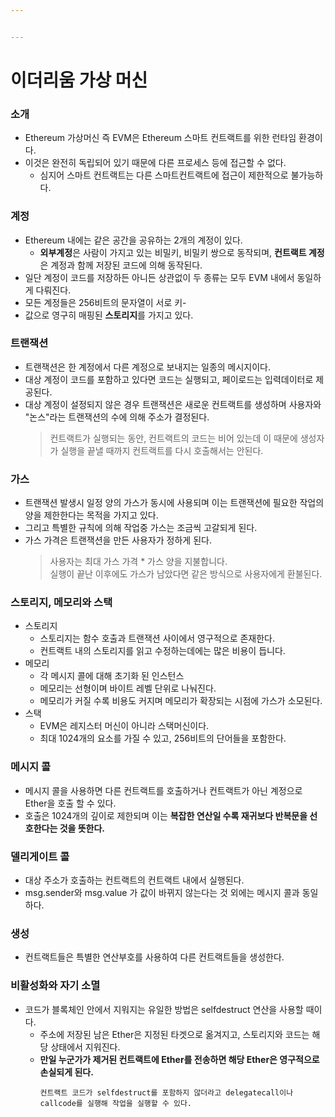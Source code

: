 ```yaml
---


---
```


<h1 id="이더리움-가상-머신">이더리움 가상 머신</h1>
<h3 id="소개">소개</h3>
<ul>
<li>Ethereum 가상머신 즉 EVM은 Ethereum 스마트 컨트랙트를 위한 런타임 환경이다.</li>
<li>이것은 완전히 독립되어 있기 때문에 다른 프로세스 등에 접근할 수 없다.
<ul>
<li>심지어 스마트 컨트랙트는 다른 스마트컨트랙트에 접근이 제한적으로 불가능하다.</li>
</ul>
</li>
</ul>
<h3 id="계정">계정</h3>
<ul>
<li>Ethereum  내에는 같은 공간을 공유하는 2개의 계정이 있다.
<ul>
<li><strong>외부계정</strong>은 사람이 가지고 있는 비밀키, 비밀키 쌍으로 동작되며, <strong>컨트랙트 계정</strong>은 계정과 함께 저장된 코드에 의해 동작된다.</li>
</ul>
</li>
<li>일단 계정이 코드를 저장하든 아니든 상관없이 두 종류는 모두 EVM 내에서 동일하게 다뤄진다.</li>
<li>모든 계정들은 256비트의 문자열이 서로 키-</li>
<li>값으로 영구히 매핑된 <strong>스토리지</strong>를 가지고 있다.</li>
</ul>
<h3 id="트랜잭션">트랜잭션</h3>
<ul>
<li>트랜잭션은 한 계정에서 다른 계정으로 보내지는 일종의 메시지이다.</li>
<li>대상 계정이 코드를 포함하고 있다면 코드는 실행되고, 페이로드는 입력데이터로 제공된다.</li>
<li>대상 계정이 설정되지 않은 경우 트랜잭션은 새로운 컨트랙트를 생성하며 사용자와 "논스"라는 트랜잭션의 수에 의해 주소가 결정된다.
<blockquote>
<p>컨트랙트가 실행되는 동안, 컨트랙트의 코드는 비어 있는데 이 때문에 생성자가 실행을 끝낼 때까지 컨트랙트를 다시 호출해서는 안된다.</p>
</blockquote>
</li>
</ul>
<h3 id="가스">가스</h3>
<ul>
<li>트랜잭션 발생시 일정 양의 가스가 동시에 사용되며 이는 트랜잭션에 필요한 작업의 양을 제한한다는 목적을 가지고 있다.</li>
<li>그리고 특별한 규칙에 의해 작업중 가스는 조금씩 고갈되게 된다.</li>
<li>가스 가격은 트랜잭션을 만든 사용자가 정하게 된다.
<blockquote>
<p>사용자는 최대 가스 가격 * 가스 양을 지불합니다.<br>
실행이 끝난 이후에도 가스가 남았다면 같은 방식으로 사용자에게 환불된다.</p>
</blockquote>
</li>
</ul>
<h3 id="스토리지-메모리와-스택">스토리지, 메모리와 스택</h3>
<ul>
<li>스토리지
<ul>
<li>스토리지는 함수 호출과 트랜잭션 사이에서 영구적으로 존재한다.</li>
<li>컨트랙트 내의 스토리지를 읽고 수정하는데에는 많은 비용이 듭니다.</li>
</ul>
</li>
<li>메모리
<ul>
<li>각 메시지 콜에 대해 초기화 된 인스턴스</li>
<li>메모리는 선형이며 바이트 레벨 단위로 나눠진다.</li>
<li>메모리가 커질 수록 비용도 커지며 메모리가 확장되는 시점에 가스가 소모된다.</li>
</ul>
</li>
<li>스택
<ul>
<li>EVM은 레지스터 머신이 아니라 스택머신이다.</li>
<li>최대 1024개의 요소를 가질 수 있고, 256비트의 단어들을 포함한다.</li>
</ul>
</li>
</ul>
<h3 id="메시지-콜">메시지 콜</h3>
<ul>
<li>메시지 콜을 사용하면 다른 컨트랙트를 호출하거나 컨트랙트가 아닌 계정으로 Ether을 호출 할 수 있다.</li>
<li>호출은 1024개의 깊이로 제한되며 이는 <strong>복잡한 연산일 수록 재귀보다 반복문을 선호한다는 것을 뜻한다.</strong></li>
</ul>
<h3 id="델리게이트-콜">델리게이트 콜</h3>
<ul>
<li>대상 주소가 호출하는 컨트랙트의 컨트랙트 내에서 실행된다.</li>
<li>msg.sender와 msg.value 가 값이 바뀌지 않는다는 것 외에는 메시지 콜과 동일하다.</li>
</ul>
<h3 id="생성">생성</h3>
<ul>
<li>컨트랙트들은 특별한 연산부호를 사용하여 다른 컨트랙트들을 생성한다.</li>
</ul>
<h3 id="비활성화와-자기-소멸">비활성화와 자기 소멸</h3>
<ul>
<li>코드가 블록체인 안에서 지워지는 유일한 방법은 selfdestruct 연산을 사용할 때이다.
<ul>
<li>주소에 저장된 남은 Ether은 지정된 타겟으로 옮겨지고, 스토리지와 코드는 해당 상태에서 지워진다.</li>
<li><strong>만일 누군가가 제거된 컨트랙트에 Ether를 전송하면 해당 Ether은 영구적으로 손실되게 된다.</strong><pre><code>컨트랙트 코드가 selfdestruct를 포함하지 않더라고 delegatecall이나 callcode를 실행해 작업을 실행할 수 있다.
</code></pre>
</li>
</ul>
</li>
</ul>

